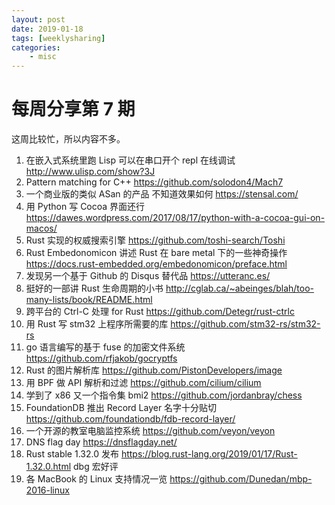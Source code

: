 ```yaml
---
layout: post
date: 2019-01-18
tags: [weeklysharing]
categories:
    - misc
---
```


# 每周分享第 7 期

这周比较忙，所以内容不多。

1. 在嵌入式系统里跑 Lisp 可以在串口开个 repl 在线调试 http://www.ulisp.com/show?3J
2. Pattern matching for C++ https://github.com/solodon4/Mach7
3. 一个商业版的类似 ASan 的产品 不知道效果如何 https://stensal.com/
4. 用 Python 写 Cocoa 界面还行 https://dawes.wordpress.com/2017/08/17/python-with-a-cocoa-gui-on-macos/
5. Rust 实现的权威搜索引擎 https://github.com/toshi-search/Toshi
6. Rust Embedonomicon 讲述 Rust 在 bare metal 下的一些神奇操作 https://docs.rust-embedded.org/embedonomicon/preface.html
7. 发现另一个基于 Github 的 Disqus 替代品 https://utteranc.es/
8. 挺好的一部讲 Rust 生命周期的小书 http://cglab.ca/~abeinges/blah/too-many-lists/book/README.html
9. 跨平台的 Ctrl-C 处理 for Rust https://github.com/Detegr/rust-ctrlc
10. 用 Rust 写 stm32 上程序所需要的库 https://github.com/stm32-rs/stm32-rs
11. go 语言编写的基于 fuse 的加密文件系统 https://github.com/rfjakob/gocryptfs
12. Rust 的图片解析库 https://github.com/PistonDevelopers/image
13. 用 BPF 做 API 解析和过滤 https://github.com/cilium/cilium
14. 学到了 x86 又一个指令集 bmi2 https://github.com/jordanbray/chess
15. FoundationDB 推出 Record Layer 名字十分贴切 https://github.com/foundationdb/fdb-record-layer/
16. 一个开源的教室电脑监控系统 https://github.com/veyon/veyon
17. DNS flag day https://dnsflagday.net/
18. Rust stable 1.32.0 发布 https://blog.rust-lang.org/2019/01/17/Rust-1.32.0.html dbg 宏好评
19. 各 MacBook 的 Linux 支持情况一览 https://github.com/Dunedan/mbp-2016-linux
